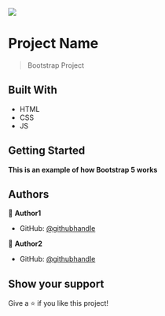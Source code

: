 ![](https://img.shields.io/badge/Microverse-blueviolet)

# Project Name

> Bootstrap Project


## Built With

- HTML
- CSS
- JS


## Getting Started

**This is an example of how Bootstrap 5 works**


## Authors

👤 **Author1**

- GitHub: [@githubhandle](https://github.com/ShingiraiBhengesa)

👤 **Author2**

- GitHub: [@githubhandle](https://github.com/Santiago220991)


## Show your support

Give a ⭐️ if you like this project!
